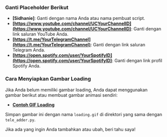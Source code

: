 
### **Ganti Placeholder Berikut**

- **[Sidhanie]**: Ganti dengan nama Anda atau nama pembuat script.
- **[https://www.youtube.com/channel/UCYourChannelID](https://www.youtube.com/channel/UCYourChannelID)**: Ganti dengan link saluran YouTube Anda.
- **[https://t.me/YourTelegramChannel](https://t.me/YourTelegramChannel)**: Ganti dengan link saluran Telegram Anda.
- **[https://open.spotify.com/user/YourSpotifyID](https://open.spotify.com/user/YourSpotifyID)**: Ganti dengan link profil Spotify Anda.

### **Cara Menyiapkan Gambar Loading**

Jika Anda belum memiliki gambar loading, Anda dapat menggunakan gambar berikut atau membuat gambar animasi sendiri:

- **[Contoh GIF Loading](https://www.pexels.com/photo/gif-image-of-a-loading-animation-3251741/)**

Simpan gambar ini dengan nama `loading.gif` di direktori yang sama dengan `tele_adder.py`.

Jika ada yang ingin Anda tambahkan atau ubah, beri tahu saya!
